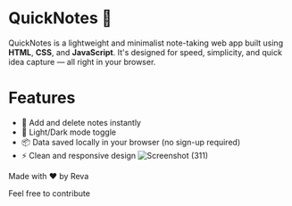 
# QuickNotes 📝

QuickNotes is a lightweight and minimalist note-taking web app built using **HTML**, **CSS**, and **JavaScript**. It's designed for speed, simplicity, and quick idea capture — all right in your browser.

# Features

- 📝 Add and delete notes instantly  
- 🌙 Light/Dark mode toggle  
- 📦 Data saved locally in your browser (no sign-up required)  
- ⚡️ Clean and responsive design
![Screenshot (311)](https://github.com/user-attachments/assets/4e72c956-7ddb-41f9-ade5-4c12708727b7)

 
 Made with ❤️ by Reva
 
Feel free to contribute

